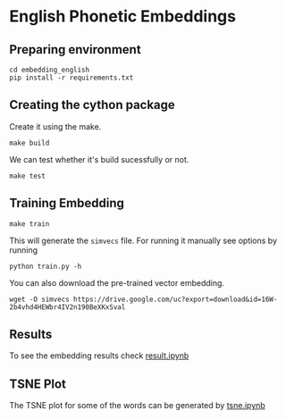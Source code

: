 # English Phonetic Embeddings

## Preparing environment

```
cd embedding_english
pip install -r requirements.txt
```

## Creating the cython package

Create it using the make.

```
make build
```

We can test whether it's build sucessfully or not.

```
make test
```

## Training Embedding

```
make train
```

This will generate the `simvecs` file. For running it manually see options by running

```
python train.py -h
```

You can also download the pre-trained vector embedding.

```
wget -O simvecs https://drive.google.com/uc?export=download&id=16W-2b4vhd4HEWbr4IV2n190BeXKxSval
```

## Results

To see the embedding results check [result.ipynb](result.ipynb)

## TSNE Plot

The TSNE plot for some of the words can be generated by [tsne.ipynb](tsne.ipynb)
